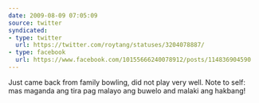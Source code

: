 ```yaml
---
date: 2009-08-09 07:05:09
source: twitter
syndicated:
- type: twitter
  url: https://twitter.com/roytang/statuses/3204078887/
- type: facebook
  url: https://www.facebook.com/10155666240078912/posts/114836904590
---
```


Just came back from family bowling, did not play very well. Note to self: mas maganda ang tira pag malayo ang buwelo and malaki ang hakbang!